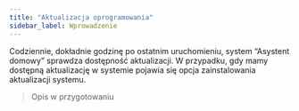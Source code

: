 ```yaml
---
title: "Aktualizacja oprogramowania"
sidebar_label: Wprowadzenie
---
```


Codziennie, dokładnie godzinę po ostatnim uruchomieniu, system “Asystent domowy” sprawdza dostępność aktualizacji.
W przypadku, gdy mamy dostępną aktualizację w systemie pojawia się opcja zainstalowania aktualizacji systemu.

> Opis w przygotowaniu
